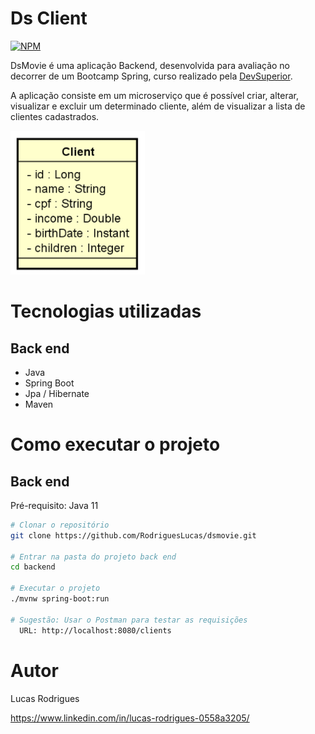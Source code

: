 # Ds Client
[![NPM](https://img.shields.io/npm/l/react)](https://github.com/RodriguesLucas/dsClient/blob/main/LICENSE) 

DsMovie é uma aplicação Backend, desenvolvida para avaliação no decorrer de um Bootcamp Spring, curso realizado pela [DevSuperior](https://learn.devsuperior.com/).

A aplicação consiste em um microserviço que é possível criar, alterar, visualizar e excluir um determinado cliente, além de visualizar a lista de clientes cadastrados.

![Modelo Conceitual](https://github.com/RodriguesLucas/dsClient/blob/main/ASSETS/ModeloConceitual.png)

# Tecnologias utilizadas
## Back end
- Java
- Spring Boot
- Jpa / Hibernate
- Maven

# Como executar o projeto
## Back end
Pré-requisito: Java 11

```bash
# Clonar o repositório
git clone https://github.com/RodriguesLucas/dsmovie.git

# Entrar na pasta do projeto back end
cd backend

# Executar o projeto
./mvnw spring-boot:run

# Sugestão: Usar o Postman para testar as requisições
  URL: http://localhost:8080/clients
```
# Autor
Lucas Rodrigues

https://www.linkedin.com/in/lucas-rodrigues-0558a3205/
